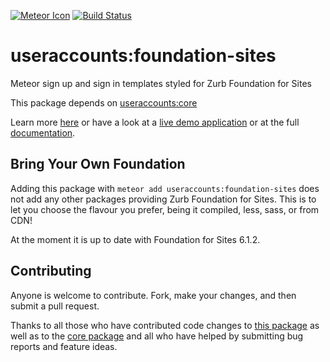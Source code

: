 [![Meteor Icon](http://icon.meteor.com/package/useraccounts:foundation-sites)](https://atmospherejs.com/useraccounts/foundation-sites)
[![Build Status](https://travis-ci.org/meteor-useraccounts/foundation-sites.svg?branch=master)](https://travis-ci.org/meteor-useraccounts/foundation-sites)

useraccounts:foundation-sites
=======================

Meteor sign up and sign in templates styled for Zurb Foundation for Sites

This package depends on [useraccounts:core](https://atmospherejs.com/useraccounts/core)

Learn more [here](http://useraccounts.meteor.com) or have a look at a [live demo application](http://useraccounts-foundation-sites.meteor.com) or at the full [documentation](https://github.com/meteor-useraccounts/core).


## Bring Your Own Foundation

Adding this package with `meteor add useraccounts:foundation-sites` does not add any other packages providing Zurb Foundation for Sites. This is to let you choose the flavour you prefer, being it compiled, less, sass, or from CDN!

At the moment it is up to date with Foundation for Sites 6.1.2.


## Contributing

Anyone is welcome to contribute. Fork, make your changes, and then submit a pull request.

Thanks to all those who have contributed code changes to [this package](https://github.com/meteor-useraccounts/foundation-sites/graphs/contributors) as well as to the [core package](https://github.com/meteor-useraccounts/core/graphs/contributors) and all who have helped by submitting bug reports and feature ideas.

